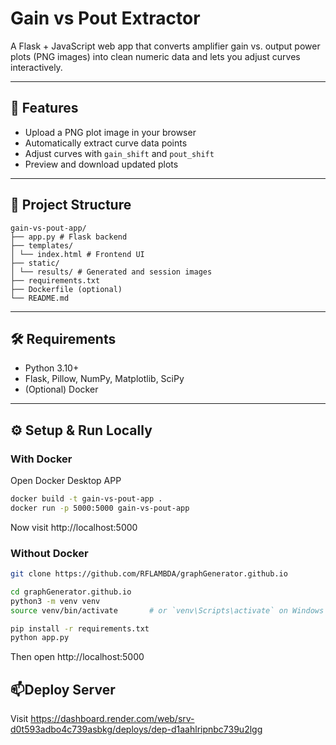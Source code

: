 # Gain vs Pout Extractor

A Flask + JavaScript web app that converts amplifier gain vs. output power plots (PNG images) into clean numeric data and lets you adjust curves interactively.

---

## 🚀 Features

- Upload a PNG plot image in your browser  
- Automatically extract curve data points  
- Adjust curves with `gain_shift` and `pout_shift`  
- Preview and download updated plots

---

## 📁 Project Structure

```
gain-vs-pout-app/
├── app.py # Flask backend
├── templates/
│ └── index.html # Frontend UI
├── static/
│ └── results/ # Generated and session images
├── requirements.txt
├── Dockerfile (optional)
└── README.md
```

---

## 🛠️ Requirements

- Python 3.10+
- Flask, Pillow, NumPy, Matplotlib, SciPy
- (Optional) Docker

---

## ⚙️ Setup & Run Locally

### With Docker

Open Docker Desktop APP
```bash
docker build -t gain-vs-pout-app .
docker run -p 5000:5000 gain-vs-pout-app
```

Now visit http://localhost:5000

### Without Docker

```bash
git clone https://github.com/RFLAMBDA/graphGenerator.github.io

cd graphGenerator.github.io
python3 -m venv venv
source venv/bin/activate       # or `venv\Scripts\activate` on Windows

pip install -r requirements.txt
python app.py
```

Then open http://localhost:5000

## 📫Deploy Server

Visit https://dashboard.render.com/web/srv-d0t593adbo4c739asbkg/deploys/dep-d1aahlripnbc739u2lgg
